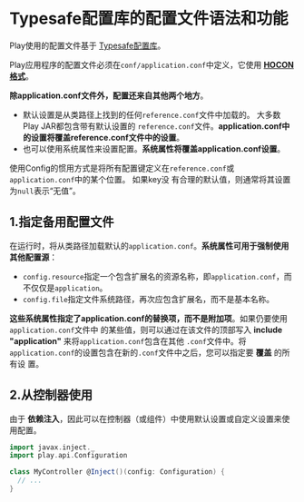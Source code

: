 Typesafe配置库的配置文件语法和功能
===================================================================================
Play使用的配置文件基于 [Typesafe配置库](https://github.com/lightbend/config)。

Play应用程序的配置文件必须在`conf/application.conf`中定义，它使用 **[HOCON格式](https://github.com/lightbend/config/blob/master/HOCON.md)**。

**除application.conf文件外，配置还来自其他两个地方**。
+ 默认设置是从类路径上找到的任何`reference.conf`文件中加载的。 大多数Play JAR都包含带有默认设置的
`reference.conf`文件。**application.conf中的设置将覆盖reference.conf文件中的设置**。
+ 也可以使用系统属性来设置配置。**系统属性将覆盖application.conf设置**。

使用Config的惯用方式是将所有配置键定义在`reference.conf`或`application.conf`中的某个位置。 如果key没
有合理的默认值，则通常将其设置为`null`表示“无值”。

## 1.指定备用配置文件
在运行时，将从类路径加载默认的`application.conf`。**系统属性可用于强制使用其他配置源**：
+ `config.resource`指定一个包含扩展名的资源名称，即`application.conf`，而不仅仅是`application`。
+ `config.file`指定文件系统路径，再次应包含扩展名，而不是基本名称。

**这些系统属性指定了application.conf的替换项，而不是附加项**。如果仍要使用`application.conf`文件中
的某些值，则可以通过在该文件的顶部写入 **include "application"** 来将`application.conf`包含在其他
`.conf`文件中。将`application.conf`的设置包含在新的`.conf`文件中之后，您可以指定要 **覆盖** 的所有设
置。

## 2.从控制器使用
由于 **依赖注入**，因此可以在控制器（或组件）中使用默认设置或自定义设置来使用配置。
```scala
import javax.inject._
import play.api.Configuration

class MyController @Inject()(config: Configuration) {
  // ...
}
```

